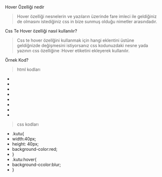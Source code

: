Hover Özelliği nedir
> Hover özelliği nesnelerin ve yazıların üzerinde fare imleci 
> ile geldiğiniz de olmasını istediğiniz css in bize sunmuş olduğu 
> nimetler arasındadır.

Css Te Hover özelliği nasıl kullanılır?
> Css te hover özellğini kullanmak için hangi eklentini üstüne
> geldiğnizde değişmesini istiyorsanız css kodunuzdaki nesne yada
> yazının css özelliğine :Hover etiketini ekleyerek kullanılır.

Örnek Kod?
> html kodları 

- <html>
- <head>
- <title>Css Hover Kullanımı</title>
- </head>
- <body>
- <div class="kutu"></div>
- </body>
- </html>

>css kodları

- .kutu{
- width:40px;
- height: 40px;
- background-color:red;
- }
- .kutu:hover{
- background-ccolor:blur;
- }
